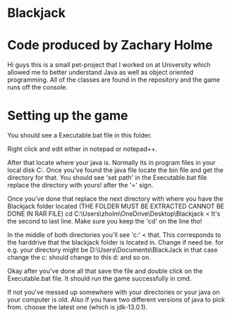 # Blackjack
# Code produced by Zachary Holme


Hi guys this is a small pet-project that I worked on at University which allowed me to better understand Java as well as object oriented programming.
All of the classes are found in the repository and the game runs off the console. 

# Setting up the game


You should see a Executable.bat file in this folder. 

Right click and edit either in notepad or notepad++.

After that locate where your java is. Normally its in program files in your local disk C:. Once you've found the java file locate the bin file and get the directory for that. You should see 'set path' in the Executable.bat file replace the directory with yours! after the '=' sign.

Once you've done that replace the next directory with where you have the Blackjack folder located (THE FOLDER MUST BE EXTRACTED CANNOT BE DONE IN RAR FILE)
cd C:\Users\zholm\OneDrive\Desktop\Blackjack < It's the second to last line. Make sure you keep the 'cd' on the line tho!

In the middle of both directories you'll see 'c:' < that. This corresponds to the harddrive that the blackjack folder is located in. Change if need be. for e.g. your directory might be D:\Users\Documents\BlackJack in that case change the c: should change to this d: and so on. 

Okay after you've done all that save the file and double click on the Executable.bat file. It should run the game successfully in cmd. 

If not you've messed up somewhere with your directories or your java on your computer is old. Also if you have two different versions of java to pick from. choose the latest one (which is jdk-13.0.1).

